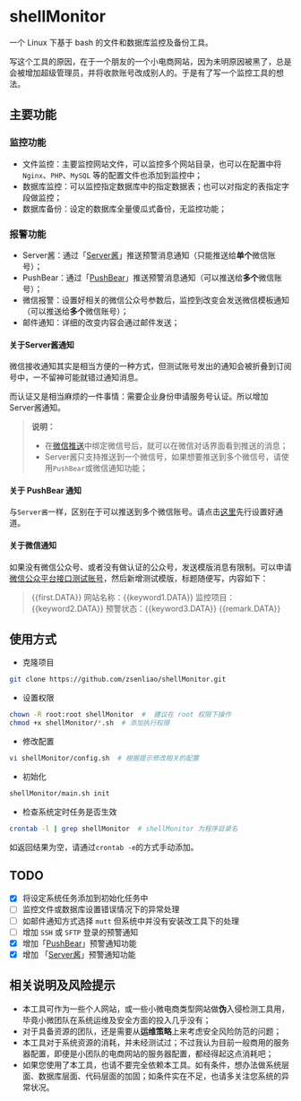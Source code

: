 # shellMonitor
一个 Linux 下基于 bash 的文件和数据库监控及备份工具。

写这个工具的原因，在于一个朋友的一个小电商网站，因为未明原因被黑了，总是会被增加超级管理员，并将收款账号改成别人的。于是有了写一个监控工具的想法。

## 主要功能

### 监控功能
* 文件监控：主要监控网站文件，可以监控多个网站目录，也可以在配置中将 `Nginx`、`PHP`、`MySQL` 等的配置文件也添加到监控中；
* 数据库监控：可以监控指定数据库中的指定数据表；也可以对指定的表指定字段做监控；
* 数据库备份：设定的数据库全量傻瓜式备份，无监控功能；

### 报警功能
* Server酱：通过「[Server酱](http://sc.ftqq.com/3.version)」推送预警消息通知（只能推送给**单个**微信账号）；
* PushBear：通过「[PushBear](https://pushbear.ftqq.com/admin/#/)」推送预警消息通知（可以推送给**多个**微信账号）；
* 微信报警：设置好相关的微信公众号参数后，监控到改变会发送微信模板通知（可以推送给**多个**微信账号）；
* 邮件通知：详细的改变内容会通过邮件发送；

#### 关于Server酱通知
微信接收通知其实是相当方便的一种方式，但测试账号发出的通知会被折叠到订阅号中，一不留神可能就错过通知消息。

而认证又是相当麻烦的一件事情：需要企业身份申请服务号认证。所以增加Server酱通知。

> **说明：**
> * 在[微信推送](http://sc.ftqq.com/?c=wechat&a=bind)中绑定微信号后，就可以在微信对话界面看到推送的消息；
> * Server酱只支持推送到一个微信号，如果想要推送到多个微信号，请使用`PushBear`或微信通知功能；

#### 关于 PushBear 通知
与`Server酱`一样，区别在于可以推送到多个微信账号。请点击[这里](https://pushbear.ftqq.com/admin/#/channel)先行设置好通道。

#### 关于微信通知
如果没有微信公众号、或者没有做认证的公众号，发送模版消息有限制。可以申请[微信公众平台接口测试账号](https://mp.weixin.qq.com/debug/cgi-bin/sandbox?t=sandbox/login)，然后新增测试模版，标题随便写，内容如下：

> {{first.DATA}}
> 网站名称：{{keyword1.DATA}}
> 监控项目：{{keyword2.DATA}}
> 预警状态：{{keyword3.DATA}} 
> {{remark.DATA}}

## 使用方式

* 克隆项目
```bash
git clone https://github.com/zsenliao/shellMonitor.git
```

* 设置权限
```bash
chown -R root:root shellMonitor  #  建议在 root 权限下操作
chmod +x shellMonitor/*.sh  # 添加执行权限
```

* 修改配置
```bash
vi shellMonitor/config.sh  # 根据提示修改相关的配置
```

* 初始化
```bash
shellMonitor/main.sh init
```

* 检查系统定时任务是否生效
```bash
crontab -l | grep shellMonitor  # shellMonitor 为程序目录名
```
如返回结果为空，请通过`crontab -e`的方式手动添加。

## TODO
* [x] 将设定系统任务添加到初始化任务中
* [ ] 监控文件或数据库设置错误情况下的异常处理
* [ ] 如邮件通知方式选择 `mutt` 但系统中并没有安装改工具下的处理
* [ ] 增加 `SSH` 或 `SFTP` 登录的预警通知
* [x] 增加「[PushBear](http://pushbear.ftqq.com/admin/#/api)」预警通知功能
* [x] 增加 「[Server酱](http://sc.ftqq.com/3.version)」预警通知功能

## 相关说明及风险提示
* 本工具可作为一些个人网站，或一些小微电商类型网站做**伪**入侵检测工具用，毕竟小微团队在系统运维及安全方面的投入几乎没有；
* 对于具备资源的团队，还是需要从**运维策略**上来考虑安全风险防范的问题；
* 本工具对于系统资源的消耗，并未经测试过；不过我认为目前一般商用的服务器配置，即便是小团队的电商网站的服务器配置，都经得起这点消耗吧；
* 如果您使用了本工具，也请不要完全依赖本工具。如有条件，想办法做系统层面、数据库层面、代码层面的加固；如条件实在不足，也请多关注您系统的异常状况。


